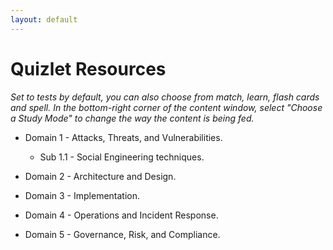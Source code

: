 ```yaml
---
layout: default
---
```


# Quizlet Resources

_Set to tests by default, you can also choose from match, learn, flash cards and spell. In the bottom-right corner of the content window, select "Choose a Study Mode" to change the way the content is being fed._

* Domain 1 - Attacks, Threats, and Vulnerabilities.
     - Sub 1.1 - Social Engineering techniques.
* Domain 2 - Architecture and Design.

* Domain 3 - Implementation.

* Domain 4 - Operations and Incident Response.

* Domain 5 - Governance, Risk, and Compliance.
